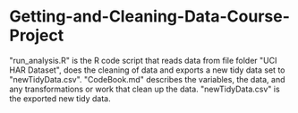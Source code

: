 Getting-and-Cleaning-Data-Course-Project
========================================
"run_analysis.R" is the R code script that reads data from file folder "UCI HAR Dataset", does the cleaning of data and exports a new tidy data set to "newTidyData.csv".
"CodeBook.md" describes the variables, the data, and any transformations or work that clean up the data.
"newTidyData.csv" is the exported new tidy data.

